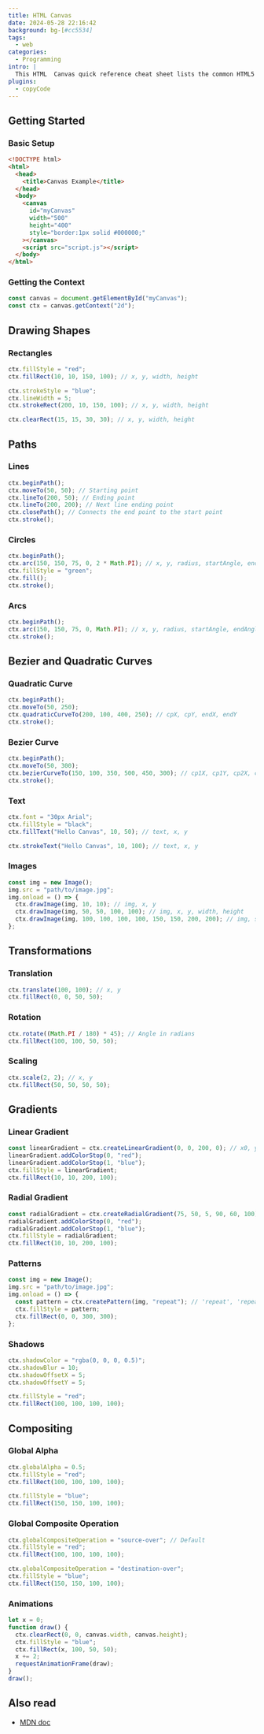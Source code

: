 ```yaml
---
title: HTML Canvas
date: 2024-05-28 22:16:42
background: bg-[#cc5534]
tags:
  - web
categories:
  - Programming
intro: |
  This HTML  Canvas quick reference cheat sheet lists the common HTML5  Canvas design tags in readable layout.
plugins:
  - copyCode
---
```


## Getting Started

### Basic Setup

```html
<!DOCTYPE html>
<html>
  <head>
    <title>Canvas Example</title>
  </head>
  <body>
    <canvas
      id="myCanvas"
      width="500"
      height="400"
      style="border:1px solid #000000;"
    ></canvas>
    <script src="script.js"></script>
  </body>
</html>
```

### Getting the Context

```js
const canvas = document.getElementById("myCanvas");
const ctx = canvas.getContext("2d");
```

## Drawing Shapes

### Rectangles

```js
ctx.fillStyle = "red";
ctx.fillRect(10, 10, 150, 100); // x, y, width, height

ctx.strokeStyle = "blue";
ctx.lineWidth = 5;
ctx.strokeRect(200, 10, 150, 100); // x, y, width, height

ctx.clearRect(15, 15, 30, 30); // x, y, width, height
```

## Paths

### Lines

```js
ctx.beginPath();
ctx.moveTo(50, 50); // Starting point
ctx.lineTo(200, 50); // Ending point
ctx.lineTo(200, 200); // Next line ending point
ctx.closePath(); // Connects the end point to the start point
ctx.stroke();
```

### Circles

```js
ctx.beginPath();
ctx.arc(150, 150, 75, 0, 2 * Math.PI); // x, y, radius, startAngle, endAngle
ctx.fillStyle = "green";
ctx.fill();
ctx.stroke();
```

### Arcs

```js
ctx.beginPath();
ctx.arc(150, 150, 75, 0, Math.PI); // x, y, radius, startAngle, endAngle
ctx.stroke();
```

## Bezier and Quadratic Curves

### Quadratic Curve

```js
ctx.beginPath();
ctx.moveTo(50, 250);
ctx.quadraticCurveTo(200, 100, 400, 250); // cpX, cpY, endX, endY
ctx.stroke();
```

### Bezier Curve

```js
ctx.beginPath();
ctx.moveTo(50, 300);
ctx.bezierCurveTo(150, 100, 350, 500, 450, 300); // cp1X, cp1Y, cp2X, cp2Y, endX, endY
ctx.stroke();
```

### Text

```js
ctx.font = "30px Arial";
ctx.fillStyle = "black";
ctx.fillText("Hello Canvas", 10, 50); // text, x, y

ctx.strokeText("Hello Canvas", 10, 100); // text, x, y
```

### Images

```js
const img = new Image();
img.src = "path/to/image.jpg";
img.onload = () => {
  ctx.drawImage(img, 10, 10); // img, x, y
  ctx.drawImage(img, 50, 50, 100, 100); // img, x, y, width, height
  ctx.drawImage(img, 100, 100, 100, 100, 150, 150, 200, 200); // img, sx, sy, sWidth, sHeight, dx, dy, dWidth, dHeight
};
```

## Transformations

### Translation

```js
ctx.translate(100, 100); // x, y
ctx.fillRect(0, 0, 50, 50);
```

### Rotation

```js
ctx.rotate((Math.PI / 180) * 45); // Angle in radians
ctx.fillRect(100, 100, 50, 50);
```

### Scaling

```js
ctx.scale(2, 2); // x, y
ctx.fillRect(50, 50, 50, 50);
```

## Gradients

### Linear Gradient

```js
const linearGradient = ctx.createLinearGradient(0, 0, 200, 0); // x0, y0, x1, y1
linearGradient.addColorStop(0, "red");
linearGradient.addColorStop(1, "blue");
ctx.fillStyle = linearGradient;
ctx.fillRect(10, 10, 200, 100);
```

### Radial Gradient

```js
const radialGradient = ctx.createRadialGradient(75, 50, 5, 90, 60, 100); // x0, y0, r0, x1, y1, r1
radialGradient.addColorStop(0, "red");
radialGradient.addColorStop(1, "blue");
ctx.fillStyle = radialGradient;
ctx.fillRect(10, 10, 200, 100);
```

### Patterns

```js
const img = new Image();
img.src = "path/to/image.jpg";
img.onload = () => {
  const pattern = ctx.createPattern(img, "repeat"); // 'repeat', 'repeat-x', 'repeat-y', 'no-repeat'
  ctx.fillStyle = pattern;
  ctx.fillRect(0, 0, 300, 300);
};
```

### Shadows

```js
ctx.shadowColor = "rgba(0, 0, 0, 0.5)";
ctx.shadowBlur = 10;
ctx.shadowOffsetX = 5;
ctx.shadowOffsetY = 5;

ctx.fillStyle = "red";
ctx.fillRect(100, 100, 100, 100);
```

## Compositing

### Global Alpha

```js
ctx.globalAlpha = 0.5;
ctx.fillStyle = "red";
ctx.fillRect(100, 100, 100, 100);

ctx.fillStyle = "blue";
ctx.fillRect(150, 150, 100, 100);
```

### Global Composite Operation

```js
ctx.globalCompositeOperation = "source-over"; // Default
ctx.fillStyle = "red";
ctx.fillRect(100, 100, 100, 100);

ctx.globalCompositeOperation = "destination-over";
ctx.fillStyle = "blue";
ctx.fillRect(150, 150, 100, 100);
```

### Animations

```js
let x = 0;
function draw() {
  ctx.clearRect(0, 0, canvas.width, canvas.height);
  ctx.fillStyle = "blue";
  ctx.fillRect(x, 100, 50, 50);
  x += 2;
  requestAnimationFrame(draw);
}
draw();
```

## Also read

- [MDN doc ](https://developer.mozilla.org/en-US/docs/Web/API/Canvas_API)
